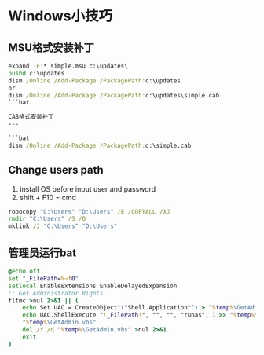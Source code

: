 Windows小技巧
===

MSU格式安装补丁
---

```bat
expand -F:* simple.msu c:\updates\
pushd c:\updates
dism /Online /Add-Package /PackagePath:c:\updates
or
dism /Online /Add-Package /PackagePath:c:\updates\simple.cab
```bat

CAB格式安装补丁
---

```bat
dism /Online /Add-Package /PackagePath:d:\simple.cab
```

Change users path
---

1. install OS before input user and password
2. shift + F10 = cmd

```bat
robocopy "C:\Users" "D:\Users" /E /COPYALL /XJ
rmdir "C:\Users" /S /Q
mklink /J "C:\Users" "D:\Users"
```

管理员运行bat
---

```bat
@echo off
set "_FilePath=%~f0"
setlocal EnableExtensions EnableDelayedExpansion
:: Get Administrator Rights
fltmc >nul 2>&1 || (
    echo Set UAC = CreateObject^("Shell.Application"^) > "%temp%\GetAdmin.vbs"
    echo UAC.ShellExecute "!_FilePath!", "", "", "runas", 1 >> "%temp%\GetAdmin.vbs"
    "%temp%\GetAdmin.vbs"
    del /f /q "%temp%\GetAdmin.vbs" >nul 2>&1
    exit
)
```